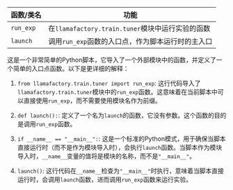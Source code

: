 | 函数/类名 | 功能 |
| --- | --- |
| `run_exp` | 在`llamafactory.train.tuner`模块中运行实验的函数 |
| `launch` | 调用`run_exp`函数的入口点，作为脚本运行时的主入口 |

这是一个非常简单的Python脚本，它导入了一个外部模块中的函数，并定义了一个简单的入口点函数。以下是更详细的解释：

1. `from llamafactory.train.tuner import run_exp`: 这行代码导入了`llamafactory.train.tuner`模块中的`run_exp`函数。这意味着在当前脚本中可以直接使用`run_exp`，而不需要使用模块名作为前缀。

2. `def launch():`: 定义了一个名为`launch`的函数，它没有参数。这个函数的目的是调用`run_exp`函数。

3. `if __name__ == "__main__":`: 这是一个标准的Python模式，用于确保当脚本直接运行时（而不是作为模块导入时），会执行`launch`函数。当脚本作为模块导入时，`__name__`变量的值将是模块的名称，而不是`"__main__"`。

4. `launch()`: 这行代码在`__name__`检查为`"__main__"`时执行，意味着当脚本直接运行时，会调用`launch`函数，进而调用`run_exp`函数来运行实验。
